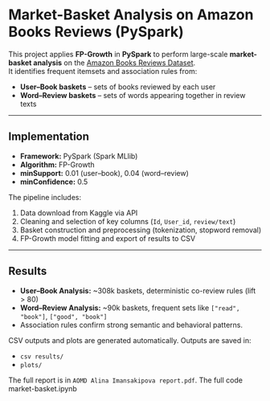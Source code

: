 # Market-Basket Analysis on Amazon Books Reviews (PySpark)

This project applies **FP-Growth** in **PySpark** to perform large-scale **market-basket analysis** on the [Amazon Books Reviews Dataset](https://www.kaggle.com/datasets/mohamedbakhet/amazon-books-reviews).  
It identifies frequent itemsets and association rules from:
- **User–Book baskets** – sets of books reviewed by each user  
- **Word–Review baskets** – sets of words appearing together in review texts  

---

## Implementation

- **Framework:** PySpark (Spark MLlib)  
- **Algorithm:** FP-Growth  
- **minSupport:** 0.01 (user–book), 0.04 (word–review)  
- **minConfidence:** 0.5  

The pipeline includes:
1. Data download from Kaggle via API  
2. Cleaning and selection of key columns (`Id`, `User_id`, `review/text`)  
3. Basket construction and preprocessing (tokenization, stopword removal)  
4. FP-Growth model fitting and export of results to CSV  

---

## Results

- **User–Book Analysis:** ~308k baskets, deterministic co-review rules (lift > 80)  
- **Word–Review Analysis:** ~90k baskets, frequent sets like `["read", "book"]`, `["good", "book"]`  
- Association rules confirm strong semantic and behavioral patterns.  

CSV outputs and plots are generated automatically.
Outputs are saved in:
- `csv results/`
- `plots/`

The full report is in `AOMD Alina Imansakipova report.pdf`.
The full code market-basket.ipynb
